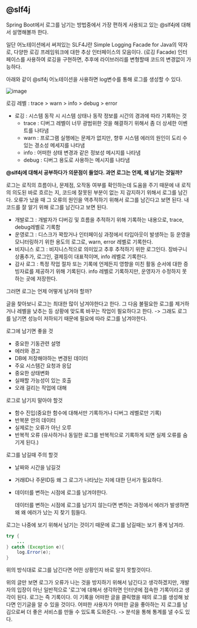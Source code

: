 ## @slf4j

Spring Boot에서 로그를 남기는 방법중에서 가장 편하게 사용되고 있는 @slf4j에 대해서 설명해볼까 한다. 

일단 어노테이션에서 써져있는 SLF4J란 Simple Logging Facade for Java의 약자로, 다양한 로깅 프레임워크에 대한 추상 인터페이스의 모음이다. (로깅 Facade)  인터페이스를 사용하여 로깅을 구현하면, 추후에 라이브러리를 변형할때 코드의 변경없이 가능하다.



아래와 같이 @slf4j 어노테이션을 사용하면 log변수를 통해 로그를 생성할 수 있다.

![image](https://user-images.githubusercontent.com/81290737/159122276-914d5bb3-c22c-44f9-9639-02d8c69dc017.png)

로깅 레벨 :  trace > warn > info > debug > error

- 로깅 : 시스템 동작 시 시스템 상태나 동작 정보를 시간의 경과에 따라 기록하는 것
  - trace  : 디버그 레벨이 너무 광범위한 것을 해결하기 위해서 좀 더 상세한 이벤트를 나타냄
  - warn : 프로그램 실행에는 문제가 없지만, 향후 시스템 에러의 원인이 도리 수 있는 경소성 메세지를 나타냄
  - info : 어떠한 상태 변경과 같은 정보성 메시지를 나타냄
  - debug : 디버그 용도로 사용하는 메시지를 나타냄



**@slf4j에 대해서 공부하다가 의문점이 들었다. 과연  로그는 언제, 왜 남기는 것일까?**

로그는 로직의 흐름이나, 문제점, 오작동 여부를 확인하는데 도움을 주기 때문에 내 로직의 의도된 바로 흐르는 지, 코드에 잘못된 부분이 없는 지 감지하기 위해서 로그를 남긴다. 오류가 났을 때 그 오류의 원인을 역추적하기 위해서 로그를 남긴다고 보면 된다. 내 코드를 잘 알기 위해 로그를 남긴다고 보면 된다.

- 개발로그 : 개발자가 디버깅 및 흐름을 추적하기 위해 기록하는 내용으로, trace, debug레벨로 기록함
- 운영로그 : 디스크가 꽉찼거나 인터페이싱 과정에서 타입아웃이 발생하는 등 운영을 모니터링하기 위한 용도의 로그로, warn, error 레벨로 기록한다.
- 비지니스 로그 : 비지니스적으로 의미있고 추후 추적하기 위한 로그인다. 장바구니 상품추가, 로그인, 결제등이 대표적이며, info 레벨로 기록한다.
- 감사 로그 : 특정 작업 절차 또는 기록에 언제든지 영향을 미친 활동 순서에 대한 증빙자료를 제공하기 위해 기록된다.  info 레벨로 기록하지만, 운영자가 수정하지 못하는 곳에 저장한다. 



그러면 로그는 언제 어떻게 남겨야 할까?

글을 찾아보니 로그는 최대한 많이 남겨야한다고 한다. 그 다음 불필요한 로그를 제거하거나 레벨을 낮추는 등 상황에 맞도록 바꾸는 작업이 필요하다고 한다.  -> 그래도 로그를 남기면 성능이 저하되기 때문에 필요에 따라 로그를 남겨야한다.

로그에 남기면 좋을 것

- 중요한 기동관련 설명
- 에러와 경고
- DB에 저장해야하는 변경된 데이터
- 주요 시스템간 요청과 응답
- 중요한 상태변화
- 실패할 가능성이 있는 호출
- 오래 걸리는 작업에 대해

로그로 남기지 말아야 할것

- 함수 진입(중요한 함수에 대해서만 기록하거나 디버그 레벨로만 기록)
- 반복문 안의 데이터
- 실제로는 오류가 아닌 오루
- 반복적 오류 (유사하거나 동일한 로그를 반복적으로 기록하게 되면 실제 오류를 숨기게 된다.)

로그를 남길때 주의 할것 

- 날짜와 시간을 남길것

- 거래ID나 주문ID등 왜 그 로그가 나타났는 지에 대한 단서가 필요하다.

- 데이터를 변하는 시점에 로그를 남겨야한다.

  데이터를 변하는 시점에 로그를 남기지 않는다면 변하는 과정에서 에러가 발생하면 왜 왜 에러가 났는 지 찾기 힘들다.



로그는 나중에 보기 위해서 남기는 것이기 때문에 로그를 남길때는 보기 좋게 남겨라.

```java
try {
	...
} catch (Exception e){
	log.Error(e);
}
```

위의 방식대로 로그를 남긴다면 어떤 상황인지 바로 알지 못할것이다.

위의 글만 보면 로그가 오류가 나는 것을 방지하기 위해서 남긴다고 생각하겠지만, 개발자의 입장이 아닌 일반적으로 '로그'에 대해서 생각하면 인터넷에 접속한 기록이라고 생각이 된다. 로그는 즉 기록이다. 이 기록을 어떠한 글을 클릭했을 때의 로그를 생성해 놨다면 인기글을 알 수 있을 것이다. 어떠한 사용자가 어떠한 글을 좋아하는 지 로그를 남김으로써 더 좋은 서비스를 만들 수 있도록 도와준다. -> 분석을 통해 통계를 낼 수도 있다.